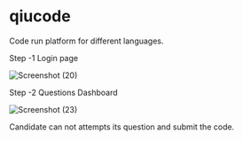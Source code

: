 # qiucode
Code run platform for different languages.

Step -1 Login page

![Screenshot (20)](https://user-images.githubusercontent.com/28671306/119215253-23c29380-baea-11eb-9467-aaa9d119b41c.png)

Step -2 Questions Dashboard

![Screenshot (23)](https://user-images.githubusercontent.com/28671306/119215212-d21a0900-bae9-11eb-9f36-9fb8aacef6f0.png)

Candidate can not attempts its question and submit the code.


